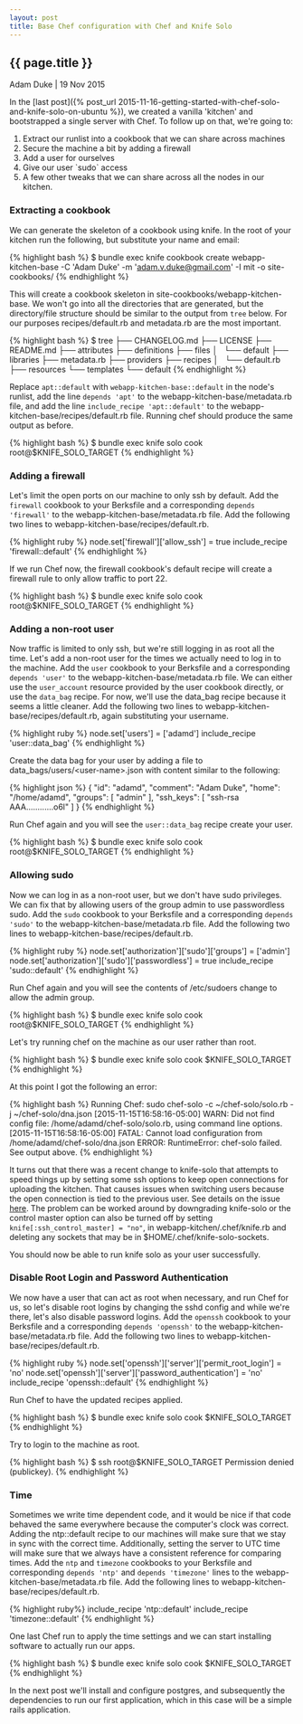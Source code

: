 ```yaml
---
layout: post
title: Base Chef configuration with Chef and Knife Solo
---
```


## {{ page.title }}

Adam Duke \| 19 Nov 2015

In the [last post]({% post_url 2015-11-16-getting-started-with-chef-solo-and-knife-solo-on-ubuntu %}), we created a vanilla 'kitchen' and bootstrapped a single server with Chef. To follow up on that, we're going to:

<ol>
  <li>Extract our runlist into a cookbook that we can share across machines</li>
  <li>Secure the machine a bit by adding a firewall</li>
  <li>Add a user for ourselves</li>
  <li>Give our user `sudo` access</li>
  <li>A few other tweaks that we can share across all the nodes in our kitchen.</li>
</ol>

### Extracting a cookbook

We can generate the skeleton of a cookbook using knife. In the root of your kitchen run the following, but substitute your name and email:

{% highlight bash %}
$ bundle exec knife cookbook create webapp-kitchen-base -C 'Adam Duke' -m 'adam.v.duke@gmail.com' -I mit -o site-cookbooks/
{% endhighlight %}

This will create a cookbook skeleton in site-cookbooks/webapp-kitchen-base. We won't go into all the directories that are generated, but the directory/file structure should be similar to the output from `tree` below. For our purposes recipes/default.rb and metadata.rb are the most important.

{% highlight bash %}
$ tree
├── CHANGELOG.md
├── LICENSE
├── README.md
├── attributes
├── definitions
├── files
│   └── default
├── libraries
├── metadata.rb
├── providers
├── recipes
│   └── default.rb
├── resources
└── templates
    └── default
{% endhighlight %}

Replace `apt::default` with `webapp-kitchen-base::default` in the node's runlist, add the line `depends 'apt'` to the webapp-kitchen-base/metadata.rb file, and add the line `include_recipe 'apt::default'` to the webapp-kitchen-base/recipes/default.rb file. Running chef should produce the same output as before.

{% highlight bash %}
$ bundle exec knife solo cook root@$KNIFE_SOLO_TARGET
{% endhighlight %}

### Adding a firewall

Let's limit the open ports on our machine to only ssh by default. Add the `firewall` cookbook to your Berksfile and a corresponding `depends 'firewall'` to the webapp-kitchen-base/metadata.rb file. Add the following two lines to webapp-kitchen-base/recipes/default.rb.

{% highlight ruby %}
node.set['firewall']['allow_ssh'] = true
include_recipe 'firewall::default'
{% endhighlight %}

If we run Chef now, the firewall cookbook's default recipe will create a firewall rule to only allow traffic to port 22.

{% highlight bash %}
$ bundle exec knife solo cook root@$KNIFE_SOLO_TARGET
{% endhighlight %}

### Adding a non-root user

Now traffic is limited to only ssh, but we're still logging in as root all the time. Let's add a non-root user for the times we actually need to log in to the machine. Add the `user` cookbook to your Berksfile and a corresponding `depends 'user'` to the webapp-kitchen-base/metadata.rb file. We can either use the `user_account` resource provided by the user cookbook directly, or use the `data_bag` recipe. For now, we'll use the data_bag recipe because it seems a little cleaner. Add the following two lines to webapp-kitchen-base/recipes/default.rb, again substituting your username.

{% highlight ruby %}
node.set['users'] = ['adamd']
include_recipe 'user::data_bag'
{% endhighlight %}

Create the data bag for your user by adding a file to data_bags/users/\<user-name\>.json with content similar to the following:

{% highlight json %}
{
  "id": "adamd",
  "comment": "Adam Duke",
  "home": "/home/adamd",
  "groups": [
    "admin"
  ],
  "ssh_keys": [
    "ssh-rsa AAA............o6l"
  ]
}
{% endhighlight %}

Run Chef again and you will see the `user::data_bag` recipe create your user.

{% highlight bash %}
$ bundle exec knife solo cook root@$KNIFE_SOLO_TARGET
{% endhighlight %}

### Allowing sudo

Now we can log in as a non-root user, but we don't have sudo privileges. We can fix that by allowing users of the group admin to use passwordless sudo. Add the `sudo` cookbook to your Berksfile and a corresponding `depends 'sudo'` to the webapp-kitchen-base/metadata.rb file. Add the following two lines to webapp-kitchen-base/recipes/default.rb.

{% highlight ruby %}
node.set['authorization']['sudo']['groups'] = ['admin']
node.set['authorization']['sudo']['passwordless'] = true
include_recipe 'sudo::default'
{% endhighlight %}

Run Chef again and you will see the contents of /etc/sudoers change to allow the admin group.

{% highlight bash %}
$ bundle exec knife solo cook root@$KNIFE_SOLO_TARGET
{% endhighlight %}

Let's try running chef on the machine as our user rather than root.

{% highlight bash %}
$ bundle exec knife solo cook $KNIFE_SOLO_TARGET
{% endhighlight %}

At this point I got the following an error:

{% highlight bash %}
Running Chef: sudo chef-solo -c ~/chef-solo/solo.rb -j ~/chef-solo/dna.json
[2015-11-15T16:58:16-05:00] WARN: Did not find config file: /home/adamd/chef-solo/solo.rb, using command line options.
[2015-11-15T16:58:16-05:00] FATAL: Cannot load configuration from /home/adamd/chef-solo/dna.json
ERROR: RuntimeError: chef-solo failed. See output above.
{% endhighlight %}

It turns out that there was a recent change to knife-solo that attempts to speed things up by setting some ssh options to keep open connections for uploading the kitchen. That causes issues when switching users because the open connection is tied to the previous user. See details on the issue [here](https://github.com/matschaffer/knife-solo/issues/444). The problem can be worked around by downgrading knife-solo or the control master option can also be turned off by setting `knife[:ssh_control_master] = "no"`, in webapp-kitchen/.chef/knife.rb and deleting any sockets that may be in $HOME/.chef/knife-solo-sockets.

You should now be able to run knife solo as your user successfully.

### Disable Root Login and Password Authentication

We now have a user that can act as root when necessary, and run Chef for us, so let's disable root logins by changing the sshd config and while we're there, let's also disable password logins. Add the `openssh` cookbook to your Berksfile and a corresponding `depends 'openssh'` to the webapp-kitchen-base/metadata.rb file. Add the following two lines to webapp-kitchen-base/recipes/default.rb.

{% highlight ruby %}
node.set['openssh']['server']['permit_root_login'] = 'no'
node.set['openssh']['server']['password_authentication'] = 'no'
include_recipe 'openssh::default'
{% endhighlight %}

Run Chef to have the updated recipes applied.

{% highlight bash %}
$ bundle exec knife solo cook $KNIFE_SOLO_TARGET
{% endhighlight %}

Try to login to the machine as root.

{% highlight bash %}
$ ssh root@$KNIFE_SOLO_TARGET
Permission denied (publickey).
{% endhighlight %}

### Time

Sometimes we write time dependent code, and it would be nice if that code behaved the same everywhere because the computer's clock was correct. Adding the ntp::default recipe to our machines will make sure that we stay in sync with the correct time. Additionally, setting the server to UTC time will make sure that we always have a consistent reference for comparing times. Add the `ntp` and `timezone` cookbooks to your Berksfile and corresponding `depends 'ntp'` and `depends 'timezone'` lines to the webapp-kitchen-base/metadata.rb file. Add the following lines to webapp-kitchen-base/recipes/default.rb.

{% highlight ruby%}
include_recipe 'ntp::default'
include_recipe 'timezone::default'
{% endhighlight %}

One last Chef run to apply the time settings and we can start installing software to actually run our apps.

{% highlight bash %}
$ bundle exec knife solo cook $KNIFE_SOLO_TARGET
{% endhighlight %}

In the next post we'll install and configure postgres, and subsequently the dependencies to run our first application, which in this case will be a simple rails application.
